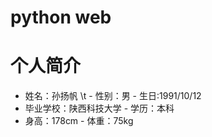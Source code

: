 # python web
# 个人简介
- 姓名：孙扬帆 \t - 性别：男         - 生日:1991/10/12
- 毕业学校：陕西科技大学       - 学历：本科
- 身高：178cm               - 体重：75kg


